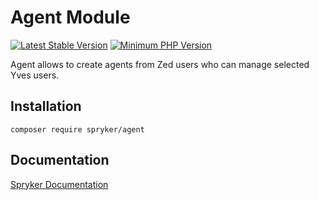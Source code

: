 # Agent Module
[![Latest Stable Version](https://poser.pugx.org/spryker/agent/v/stable.svg)](https://packagist.org/packages/spryker/agent)
[![Minimum PHP Version](https://img.shields.io/badge/php-%3E%3D%208.2-8892BF.svg)](https://php.net/)

Agent allows to create agents from Zed users who can manage selected Yves users.

## Installation

```
composer require spryker/agent
```

## Documentation

[Spryker Documentation](https://docs.spryker.com)
